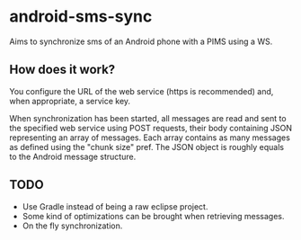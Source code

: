 # android-sms-sync
Aims to synchronize sms of an Android phone with a PIMS using a WS.

## How does it work?

You configure the URL of the web service (https is recommended) and, when appropriate, a service key.

When synchronization has been started, all messages are read and sent to the specified web service using POST requests, their body containing JSON representing an array of messages. Each array contains as many messages as defined using the "chunk size" pref. The JSON object is roughly equals to the Android message structure.

## TODO

+ Use Gradle instead of being a raw eclipse project.
+ Some kind of optimizations can be brought when retrieving messages.
+ On the fly synchronization.
